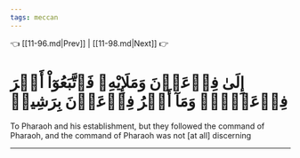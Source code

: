```yaml
---
tags: meccan
---
```


👈 [[11-96.md|Prev]] | [[11-98.md|Next]] 👉

# إِلَىٰ فِرۡعَوۡنَ وَمَلَإِيْهِۦ فَٱتَّبَعُوٓاْ أَمۡرَ فِرۡعَوۡنَۖ وَمَآ أَمۡرُ فِرۡعَوۡنَ بِرَشِيدٖ

To Pharaoh and his establishment, but they followed the command of Pharaoh, and the command of Pharaoh was not [at all] discerning

---

